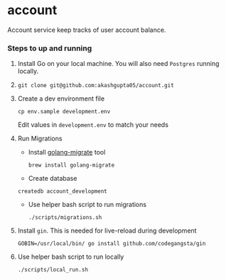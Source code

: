 # account
Account service keep tracks of user account balance. 


### Steps to up and running

1. Install Go on your local machine. You will also need `Postgres` running locally.

2. `git clone git@github.com:akashgupta05/account.git`

3. Create a dev environment file

   `cp env.sample development.env`

   Edit values in `development.env` to match your needs

4. Run Migrations

   - Install [golang-migrate](https://github.com/golang-migrate/migrate) tool

     `brew install golang-migrate`

   -  Create database

     `createdb account_development`

   - Use helper bash script to run migrations

     `./scripts/migrations.sh`

5. Install `gin`. This is needed for live-reload during development

   `GOBIN=/usr/local/bin/ go install github.com/codegangsta/gin`

6. Use helper bash script to run locally

   `./scripts/local_run.sh`
